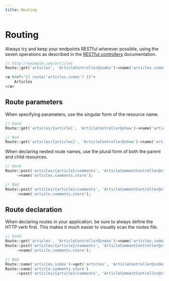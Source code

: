```yaml
---
title: Routing
---
```


# Routing

Always try and keep your endpoints RESTful wherever possible, using the seven operations as described in the [RESTful controllers](/controllers/#restful-controllers) documentation.

```php
// http://example.com/articles
Route::get('articles', 'ArticleController@index')->name('articles.index');
```

```html
<a href="{{ route('articles.index') }}">
    Articles
</a>
```

## Route parameters

When specifying parameters, use the singular form of the resource name.

```php
// Good
Route::get('articles/{article}', 'ArticleController@show')->name('articles.show');

// Bad
Route::get('articles/{articles}', 'ArticleController@show')->name('articles.show');
```

When declaring nested route names, use the plural form of both the parent and child resources.

```php
// Good
Route::post('articles/{article}/comments', 'ArticleCommentController@store')
     ->name('articles.comments.store');

// Bad
Route::post('articles/{article}/comments', 'ArticleCommentController@store')
     ->name('article.comments.store');
```

## Route declaration

When declaring routes in your application, be sure to always define the HTTP verb first. This makes it much easier to visually scan the routes file.

```php
// Good
Route::get('articles', 'ArticleController@index')->name('articles.index');
Route::post('articles/{article}/comments', 'ArticleCommentController@store')
     ->name('article.comments.store');

// Bad
Route::name('articles.index')->get('articles', 'ArticleController@index');
Route::name('article.comments.store')
     ->post('articles/{article}/comments', 'ArticleCommentController@store');
```
